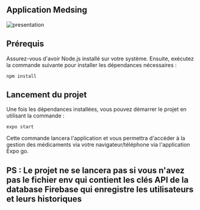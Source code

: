 ## Application Medsing
![presentation](https://github.com/idflxw0/SAE-4-01-MEDSING/assets/98221552/43db3cb0-8ec0-470a-92b3-4426261f7b05)


## Prérequis
Assurez-vous d'avoir Node.js installé sur votre système. Ensuite, exécutez la commande suivante pour installer les dépendances nécessaires :

```
npm install
```

## Lancement du projet
Une fois les dépendances installées, vous pouvez démarrer le projet en utilisant la commande :

```
expo start
```

Cette commande lancera l'application et vous permettra d'accéder à la gestion des médicaments via votre navigateur/téléphone via l'application Expo go.


## PS : Le projet ne se lancera pas si vous n'avez pas le fichier env qui contient les clés API de la database Firebase qui enregistre les utilisateurs et leurs historiques

